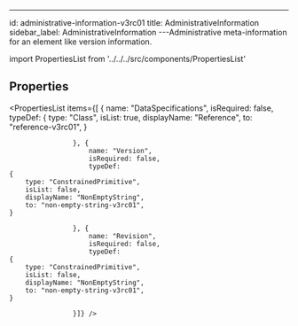 --- 
id: administrative-information-v3rc01 
title: AdministrativeInformation 
sidebar_label: AdministrativeInformation 
---Administrative meta-information for an element like version information.

import PropertiesList from '../../../src/components/PropertiesList' 

## Properties 

<PropertiesList items={[ 
{
                        name: "DataSpecifications",
                        isRequired: false,
                        typeDef: 
    {
        type: "Class",
        isList: true,
        displayName: "Reference",
        to: "reference-v3rc01",
    }
    
                    }, {
                        name: "Version",
                        isRequired: false,
                        typeDef: 
    {
        type: "ConstrainedPrimitive",
        isList: false,
        displayName: "NonEmptyString",
        to: "non-empty-string-v3rc01",
    }
    
                    }, {
                        name: "Revision",
                        isRequired: false,
                        typeDef: 
    {
        type: "ConstrainedPrimitive",
        isList: false,
        displayName: "NonEmptyString",
        to: "non-empty-string-v3rc01",
    }
    
                    }]} /> 
 
